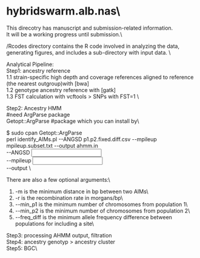 # hybridswarm.alb.nas\
This direcotry has manuscript and submission-related information. \
It will be a working progress until submission.\

/Rcodes directory contains the R code involved in analyzing the data, generating figures, and includes a sub-directory with input data. \

Analytical Pipeline: \
Step1: ancestry reference\
1.1 strain-specific high depth and coverage references aligned to reference (the nearest outgroup)with [bwa]\
1.2 genotype ancestry reference with [gatk]\
1.3 FST calculation with vcftools > SNPs with FST=1 \

Step2: Ancestry HMM\
#need ArgParse package \
Getopt::ArgParse #package which you can install by\

$ sudo cpan Getopt::ArgParse\
perl identify_AIMs.pl --ANGSD p1.p2.fixed.diff.csv --mpileup mpileup.subset.txt --output ahmm.in\
--ANGSD <input CSV file in the same format as before>\
--mpileup <input mpileup file>\
--output <output file for input to ahmm>\

There are also a few optional arguments:\
1. -m is the minimum distance in bp between two AIMs\
2. -r is the recombination rate in morgans/bp\
3. --min_p1 is the minimum number of chromosomes from population 1\
4. --min_p2 is the minimum number of chromosomes from population 2\
5. --freq_diff is the minimum allele frequency difference between populations for including a site\

Step3: processing AHMM output, filtration \
Step4: ancestry genotyp > ancestry cluster\
Step5: BGC\
